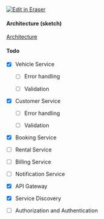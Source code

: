 [![Edit in Eraser](https://firebasestorage.googleapis.com/v0/b/second-petal-295822.appspot.com/o/images%2Fgithub%2FOpen%20in%20Eraser.svg?alt=media&token=968381c8-a7e7-472a-8ed6-4a6626da5501)](https://app.eraser.io/workspace/L1K7h8Po9Zh8Gxs8RsdB)
#### Architecture (sketch)
[﻿Architecture](https://app.eraser.io/workspace/L1K7h8Po9Zh8Gxs8RsdB?elements=z1M-_k8UarCWgN2bKcfAmA) 

#### Todo
- [x]  Vehicle Service
    - [ ]  Error handling

    - [ ]  Validation
- [x]  Customer Service
    - [ ]  Error handling

    - [ ]  Validation
- [x]  Booking Service
- [ ]  Rental Service
- [ ]  Billing Service
- [ ]  Notification Service
- [x]  API Gateway
- [x]  Service Discovery
- [ ]  Authorization and Authentication



<!--- Eraser file: https://app.eraser.io/workspace/L1K7h8Po9Zh8Gxs8RsdB --->